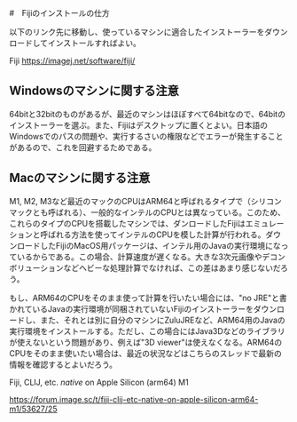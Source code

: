 #　Fijiのインストールの仕方

以下のリンク先に移動し、使っているマシンに適合したインストーラーをダウンロードしてインストールすればよい。

Fiji
https://imagej.net/software/fiji/



## Windowsのマシンに関する注意

64bitと32bitのものがあるが、最近のマシンはほぼすべて64bitなので、64bitのインストーラーを選ぶ。また、Fijiはデスクトップに置くとよい。日本語のWindowsでのパスの問題や、実行するさいの権限などでエラーが発生することがあるので、これを回避するためである。



## Macのマシンに関する注意

M1, M2, M3など最近のマックのCPUはARM64と呼ばれるタイプで（シリコンマックとも呼ばれる）、一般的なインテルのCPUとは異なっている。このため、これらのタイプのCPUを搭載したマシンでは、ダンロードしたFijiはエミュレーションと呼ばれる方法を使ってインテルのCPUを模した計算が行われる。ダウンロードしたFijiのMacOS用パッケージは、インテル用のJavaの実行環境になっているからである。この場合、計算速度が遅くなる。大きな3次元画像やデコンボリューションなどヘビーな処理計算でなければ、この差はあまり感じないだろう。

もし、ARM64のCPUをそのまま使って計算を行いたい場合には、"no JRE"と書かれているJavaの実行環境が同梱されていないFijiのインストーラーをダウンロードし、また、それとは別に自分のマシンにZuluJREなど、ARM64用のJavaの実行環境をインストールする。ただし、この場合にはJava3Dなどのライブラリが使えないという問題があり、例えば"3D viewer"は使えなくなる。ARM64のCPUをそのまま使いたい場合は、最近の状況などはこちらのスレッドで最新の情報を確認するとよいだろう。

Fiji, CLIJ, etc. *native* on Apple Silicon (arm64) M1

https://forum.image.sc/t/fiji-clij-etc-native-on-apple-silicon-arm64-m1/53627/25



